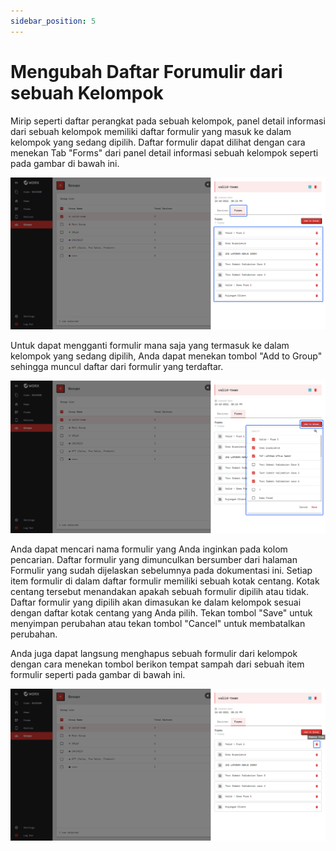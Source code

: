 ```yaml
---
sidebar_position: 5
---
```


# Mengubah Daftar Forumulir dari sebuah Kelompok

Mirip seperti daftar perangkat pada sebuah kelompok, panel detail informasi dari sebuah kelompok memiliki daftar formulir yang masuk ke dalam kelompok yang sedang dipilih. Daftar formulir dapat dilihat dengan cara menekan Tab "Forms" dari panel detail informasi sebuah kelompok seperti pada gambar di bawah ini.

![](/img/screenshots/website-application-usage/groups/change-form-list/change-form-list-1.png)

Untuk dapat mengganti formulir mana saja yang termasuk ke dalam kelompok yang sedang dipilih, Anda dapat menekan tombol "Add to Group" sehingga muncul daftar dari formulir yang terdaftar.

![](/img/screenshots/website-application-usage/groups/change-form-list/change-form-list-2.png)

Anda dapat mencari nama formulir yang Anda inginkan pada kolom pencarian. Daftar formulir yang dimunculkan bersumber dari halaman Formulir yang sudah dijelaskan sebelumnya pada dokumentasi ini. Setiap item formulir di dalam daftar formulir memiliki sebuah kotak centang. Kotak centang tersebut menandakan apakah sebuah formulir dipilih atau tidak. Daftar formulir yang dipilih akan dimasukan ke dalam kelompok sesuai dengan daftar kotak centang yang Anda pilih. Tekan tombol "Save" untuk menyimpan perubahan atau tekan tombol "Cancel" untuk membatalkan perubahan.

Anda juga dapat langsung menghapus sebuah formulir dari kelompok dengan cara menekan tombol berikon tempat sampah dari sebuah item formulir seperti pada gambar di bawah ini.

![](/img/screenshots/website-application-usage/groups/change-form-list/change-form-list-3.png)